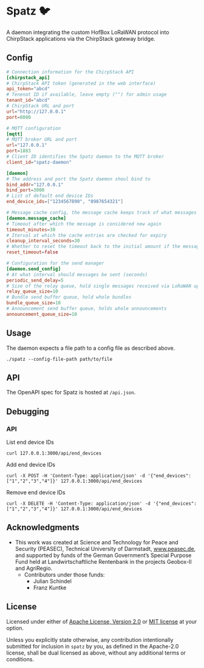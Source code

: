 # Spatz 🐦

A daemon integrating the custom HofBox LoRaWAN protocol into ChirpStack applications via the ChirpStack gateway bridge.

## Config

```toml
# Connection information for the ChirpStack API
[chirpstack_api]
# ChirpStack API token (generated in the web interface)
api_token="abcd"
# Tenenat ID if available, leave empty ("") for admin usage
tenant_id="abcd"
# ChirpStack URL and port
url="http://127.0.0.1"
port=8080

# MQTT configuration
[mqtt]
# MQTT broker URL and port
url="127.0.0.1"
port=1883
# Client ID identifies the Spatz daemon to the MQTT broker
client_id="spatz-daemon"

[daemon]
# The address and port the Spatz daemon shoul bind to
bind_addr="127.0.0.1"
bind_port=3000
# List of default end device IDs
end_device_ids=["1234567890", "0987654321"]

# Message cache config, the message cache keeps track of what messages have already been sent/seen
[daemon.message_cache]
# Timeout after which the message is considered new again
timeout_minutes=30
# Iterval at which the cache entries are checked for expiry
cleanup_interval_seconds=30
# Whether to reset the timeout back to the initial amount if the message is seen again
reset_timeout=false

# Configuration for the send manager
[daemon.send_config]
# At what interval should messages be sent (seconds)
periodic_send_delay=5
# Size of the relay queue, hold single messages received via LoRaWAN uplink
relay_queue_size=10
# Bundle send buffer queue, hold whole bundles
bundle_queue_size=10
# Announcement send buffer queue, holds whole announcements
announcement_queue_size=10
```

## Usage
The daemon expects a file path to a config file as described above.
```
./spatz --config-file-path path/to/file
```

## API
The OpenAPI spec for Spatz is hosted at `/api.json`.

## Debugging
### API
List end device IDs
```shell
curl 127.0.0.1:3000/api/end_devices
```
Add end device IDs
```shell
curl -X POST -H 'Content-Type: application/json' -d '{"end_devices": ["1","2","3","4"]}' 127.0.0.1:3000/api/end_devices
```
Remove end device IDs
```shell
curl -X DELETE -H 'Content-Type: application/json' -d '{"end_devices": ["1","2","3","4"]}' 127.0.0.1:3000/api/end_devices
```


## Acknowledgments
* This work was created at Science and Technology for Peace and Security (PEASEC), Technical University of Darmstadt, www.peasec.de, and supported by funds of the German Government’s Special Purpose Fund held at Landwirtschaftliche Rentenbank in the projects Geobox-II and AgriRegio.
  * Contributors under those funds:
    * Julian Schindel
    * Franz Kuntke

## License
Licensed under either of [Apache License, Version 2.0](LICENSE-APACHE) or [MIT license](LICENSE-MIT) at your option.

Unless you explicitly state otherwise, any contribution intentionally submitted for inclusion in `spatz` by you, as defined in the Apache-2.0 license, shall be dual licensed as above, without any additional terms or conditions.
